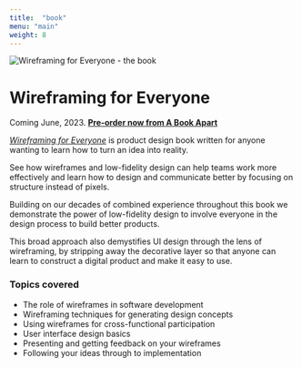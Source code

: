 ```yaml
---
title:  "book"
menu: "main"
weight: 8
---
```


![Wireframing for Everyone - the book](/img/wfe-book-lg.png)

# Wireframing for Everyone

Coming June, 2023. **[Pre-order now from A Book Apart](https://abookapart.com/products/wireframing-for-everyone)**

*[Wireframing for Everyone](https://balsamiq.com/learn/wireframing-book/)* is product design book written for anyone wanting to learn how to turn an idea into reality.

See how wireframes and low-fidelity design can help teams work more effectively and learn how to design and communicate better by focusing on structure instead of pixels.

Building on our decades of combined experience throughout this book we demonstrate the power of low-fidelity design to involve everyone in the design process to build better products.

This broad approach also demystifies UI design through the lens of wireframing, by stripping away the decorative layer so that anyone can learn to construct a digital product and make it easy to use.

### Topics covered

* The role of wireframes in software development
* Wireframing techniques for generating design concepts
* Using wireframes for cross-functional participation
* User interface design basics
* Presenting and getting feedback on your wireframes
* Following your ideas through to implementation
